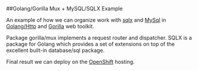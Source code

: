 ##Golang/Gorilla Mux + MySQL/SQLX Example

An example of how we can organize work with [sqlx](http://jmoiron.github.io/sqlx/) and [MySql](https://www.mysql.com/) in [Golang/Http](https://golang.org/) and [Gorilla](http://www.gorillatoolkit.org/pkg/mux) web toolkit.

Package gorilla/mux implements a request router and dispatcher.
SQLX is a package for Golang which provides a set of extensions on top of the excellent built-in database/sql package. 

Final result we can deploy on the [OpenShift](https://www.openshift.com/) hosting.